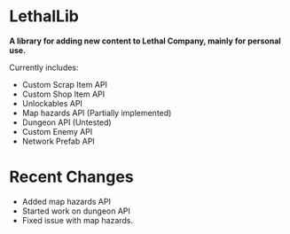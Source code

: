 # LethalLib  
**A library for adding new content to Lethal Company, mainly for personal use.**
  
Currently includes:   
- Custom Scrap Item API  
- Custom Shop Item API  
- Unlockables API  
- Map hazards API (Partially implemented)
- Dungeon API (Untested)
- Custom Enemy API  
- Network Prefab API  

# Recent Changes 
   
- Added map hazards API
- Started work on dungeon API
- Fixed issue with map hazards.